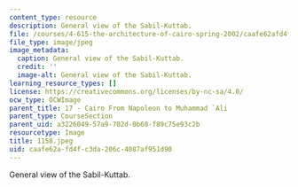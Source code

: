 ```yaml
---
content_type: resource
description: General view of the Sabil-Kuttab.
file: /courses/4-615-the-architecture-of-cairo-spring-2002/caafe62afd4fc3da206c4087af951d90_1158.jpeg
file_type: image/jpeg
image_metadata:
  caption: General view of the Sabil-Kuttab.
  credit: ''
  image-alt: General view of the Sabil-Kuttab.
learning_resource_types: []
license: https://creativecommons.org/licenses/by-nc-sa/4.0/
ocw_type: OCWImage
parent_title: 17 - Cairo From Napoleon to Muhammad `Ali
parent_type: CourseSection
parent_uid: a3226049-57a9-702d-0b60-f89c75e93c2b
resourcetype: Image
title: 1158.jpeg
uid: caafe62a-fd4f-c3da-206c-4087af951d90
---
```

General view of the Sabil-Kuttab.